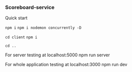 ### Scoreboard-service
Quick start

`npm i`
`npm i nodemon concurrently -D`

`cd client`
`npm i`

`cd ..`

For server testing at localhost:5000
npm run server

For whole application testing at localhost:3000
npm run dev
